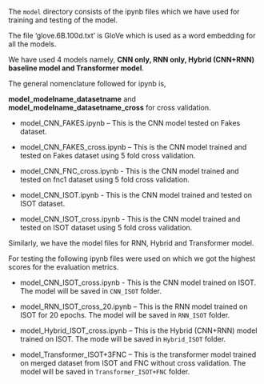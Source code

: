 The `model` directory consists of the ipynb files which we have used for training and testing of the model. 

The file ‘glove.6B.100d.txt’ is GloVe which is used as a word embedding for all the models.

We have used 4 models namely, **CNN only, RNN only, Hybrid (CNN+RNN) baseline model and Transformer model**.

The general nomenclature followed for ipynb is,

**model_modelname_datasetname** and **model_modelname_datasetname_cross** for cross validation.


- model_CNN_FAKES.ipynb – This is the CNN model tested on Fakes dataset.

- model_CNN_FAKES_cross.ipynb – This is the  CNN model trained and tested on Fakes dataset using 5 fold cross validation.

- model_CNN_FNC_cross.ipynb - This is the  CNN model trained and tested on fnc1 dataset using 5 fold cross validation.

- model_CNN_ISOT.ipynb - This is the CNN model trained and tested on ISOT dataset.
 
- model_CNN_ISOT_cross.ipynb - This is the  CNN model trained and tested on ISOT dataset using 5 fold cross validation.


Similarly, we have the model files for RNN, Hybrid and Transformer model.

For testing the following ipynb files were used on which we got the highest scores for the evaluation metrics.

- model_CNN_ISOT_cross.ipynb -  This is the CNN model trained on ISOT. The model will be saved in `CNN_ISOT` folder.

- model_RNN_ISOT_cross_20.ipynb – This is the RNN model trained on ISOT for 20 epochs. The model will be saved in `RNN_ISOT` folder.

- model_Hybrid_ISOT_cross.ipynb – This is the Hybrid (CNN+RNN) model trained on ISOT. The mode will be saved in `Hybrid_ISOT` folder.

- model_Transformer_ISOT+3FNC – This is the transformer model trained on merged dataset from ISOT and FNC without cross validation. The model will be saved in `Transformer_ISOT+FNC` folder.

